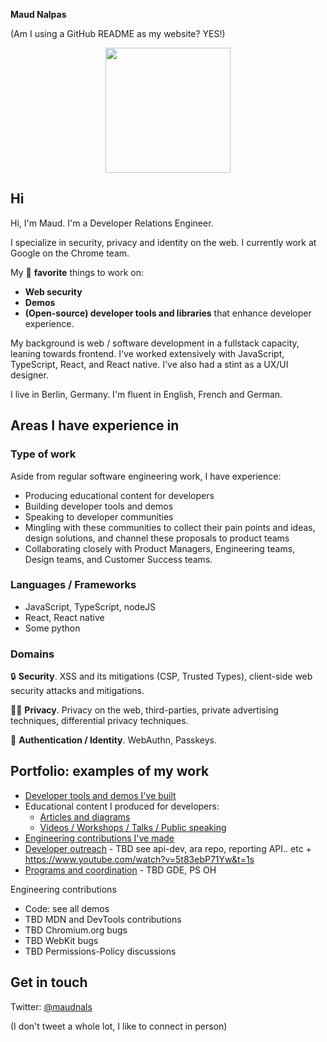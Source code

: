 **Maud Nalpas**

(Am I using a GitHub README as my website? YES!)

<p align="center">
  <img width="200" height="200" src="https://user-images.githubusercontent.com/9762897/224156163-bc02159b-b3a2-49f2-b31e-1b40925db81e.png">
</p>

## Hi

Hi, I'm Maud. I'm a Developer Relations Engineer.

I specialize in security, privacy and identity on the web. 
I currently work at Google on the Chrome team. 

My 🖤 **favorite** things to work on:
*  **Web security**
* **Demos**
* **(Open-source) developer tools and libraries** that enhance developer experience. 

My background is web / software development in a fullstack capacity, leaning towards frontend. I've worked extensively with JavaScript, TypeScript, React, and React native. I've also had a stint as a UX/UI designer.

I live in Berlin, Germany. I'm fluent in English, French and German.

## Areas I have experience in

### Type of work

Aside from regular software engineering work, I have experience:
* Producing educational content for developers
* Building developer tools and demos
* Speaking to developer communities
* Mingling with these communities to collect their pain points and ideas, design solutions, and channel these proposals to product teams
* Collaborating closely with Product Managers, Engineering teams, Design teams, and Customer Success teams.

### Languages / Frameworks

* JavaScript, TypeScript, nodeJS
* React, React native
* Some python

### Domains

🔒 **Security**. XSS and its mitigations (CSP, Trusted Types), client-side web security attacks and mitigations.

🕵🏽 **Privacy**. Privacy on the web, third-parties, private advertising techniques, differential privacy techniques.

👤 **Authentication / Identity**. WebAuthn, Passkeys.

## Portfolio: examples of my work

* [Developer tools and demos I've built](https://maudnals.github.io/tools-demos)
* Educational content I produced for developers:
  * [Articles and diagrams](https://maudnals.github.io/articles)
  * [Videos / Workshops / Talks / Public speaking](https://maudnals.github.io/talks)
* [Engineering contributions I've made](https://maudnals.github.io/eng-contributions)
* [Developer outreach](https://maudnals.github.io/developer-comms) - TBD see api-dev, ara repo, reporting API.. etc + https://www.youtube.com/watch?v=5t83ebP71Yw&t=1s
* [Programs and coordination](https://maudnals.github.io/programs) - TBD GDE, PS OH

Engineering contributions
* Code: see all demos
* TBD MDN and DevTools contributions
* TBD Chromium.org bugs
* TBD WebKit bugs
* TBD Permissions-Policy discussions

## Get in touch

Twitter: [@maudnals](https://twitter.com/maudnals?lang=en)

(I don't tweet a whole lot, I like to connect in person)


